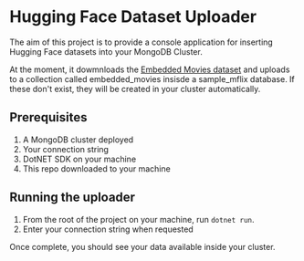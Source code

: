 # Hugging Face Dataset Uploader

The aim of this project is to provide a console application for inserting Hugging Face datasets into your MongoDB Cluster.

At the moment, it dowmnloads the [Embedded Movies dataset](https://huggingface.co/datasets/AIatMongoDB/embedded_movies) and uploads to a collection called embedded_movies insisde a sample_mflix database. If these don't exist, they will be created in your cluster automatically.

## Prerequisites
1. A MongoDB cluster deployed
2. Your connection string
3. DotNET SDK on your machine
4. This repo downloaded to your machine

## Running the uploader

1. From the root of the project on your machine, run ```dotnet run```.
2. Enter your connection string when requested

Once complete, you should see your data available inside your cluster.
